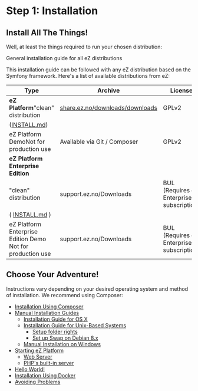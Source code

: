# Step 1: Installation

## Install All The Things!

Well, at least the things required to run your chosen distribution:

General installation guide for all eZ distributions

This installation guide can be followed with any eZ distribution based on the Symfony framework. Here's a list of available distributions from eZ:

| Type                                                       | Archive                                                                   | License                                   | GIT */ Composer*                                                                |
|------------------------------------------------------------|---------------------------------------------------------------------------|-------------------------------------------|---------------------------------------------------------------------------------|
| **eZ Platform**"clean" distribution                        | [share.ez.no/downloads/downloads](http://share.ez.no/downloads/downloads) | GPLv2                                     | [ezsystems/ezplatform](https://github.com/ezsystems/ezplatform)                 
                                                                                                                                                                                      ([INSTALL.md](https://github.com/ezsystems/ezplatform/blob/master/INSTALL.md))   |
| eZ Platform DemoNot for production use                     | Available via Git / Composer                                              | GPLv2                                     | [ezsystems/ezplatform-demo](https://github.com/ezsystems/ezplatform-demo)       |
| **eZ Platform Enterprise Edition**                         
 "clean" distribution                                        | support.ez.no/Downloads                                                   | BUL (Requires eZ Enterprise subscription) | [ezsystems/ezplatform-ee](https://github.com/ezsystems/ezplatform-ee)           
                                                                                                                                                                                      ( [INSTALL.md](https://github.com/ezsystems/ezstudio/blob/master/INSTALL.md) )   |
| eZ Platform Enterprise Edition Demo Not for production use | support.ez.no/Downloads                                                   | BUL (Requires eZ Enterprise subscription) | [ezsystems/ezplatform-ee-demo](https://github.com/ezsystems/ezplatform-ee-demo) |

## Choose Your Adventure!

Instructions vary depending on your desired operating system and method of installation. We recommend using Composer:

-   [Installation Using Composer](Installation_Using_Composer)
-   [Manual Installation Guides](Manual_Installation_Guides)
    -   [Installation Guide for OS X](Installation_Guide_for_OS_X)
    -   [Installation Guide for Unix-Based Systems](Installation_Guide_for_Unix-Based_Systems)
        -   [Setup folder rights](Setup_folder_rights)
        -   [Set up Swap on Debian 8.x](Set_up_Swap_on_Debian_8.x)
    -   [Manual Installation on Windows](Manual_Installation_on_Windows)
-   [Starting eZ Platform](Starting_eZ_Platform)
    -   [Web Server](Web_Server)
    -   [PHP's built-in server](PHP's_built-in_server)
-   [Hello World!](Hello_World!)
-   [Installation Using Docker](Installation_Using_Docker)
-   [Avoiding Problems](Avoiding_Problems)

 


